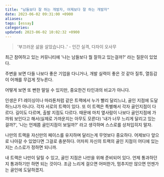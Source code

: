 ```yaml
---
title: "남들보다 잘 하는 개발자, 어제보다 잘 하는 개발자"
date: 2023-06-02 09:31:00 +0900
aliases: 
tags: [essay]
categories: 
updated: 2023-06-02 10:02:32 +0900
---
```


> '부끄러운  삶을 살았습니다..' - 인간 실격, 다자이 오사무

최근 참여하고 있는 커뮤니티에 '나는 남들보다 뭘 잘하고 있는걸까?' 라는 질문이 있었다.

주변을 보면 다들 나보다 좋은 기업을 다니거나, 개발 실력이 좋은 것 같아 질투, 열등감이 어깨를 무겁게 짓누른다.

어떻게 보면 또 뻔한 말일 수 있지만, 중요한건 타인과의 비교가 아니다.

인생은 F1 레이싱이나 마라톤처럼 같은 트랙에서 누가 빨리 달리느냐, 골인 지점에 도달하느냐가 아니다. 각자 서로의 트랙이 있다. 또 이 트랙은 특별해서 각자 골인지점이 다르다. 길이도 다르며, 출발 지점도 다르다. 때문에 마치 옆사람이 나보다 골인지점에 가까워 보인다고 해서(실제로 가까운지는 아무도 모른다) '내가 너무 느리게 달리고 있는걸까?', '나는 언제쯤 골인지점이 보일까?' 라고 생각하며 스스로를 상처입히지 말자.

나만의 트랙을 자신만의 페이스를 유지하며 달리는게 무엇보다 중요하다. 어제보다 앞으로 나아갈 수 있었다면 그걸로 충분하다. 어차피 자신의 트랙의 골인 지점이 어디에 있는지는 스스로가 정하면 되니까.

내 트랙은 나만이 달릴 수 있고, 골인 지점은 나만을 위해 준비되어 있다. 언제 통과하던지 통과하기만 하면 되는 것이다. 조금 느리게 걸으면 어떠한가, 멈추지만 않으면 언젠가는 골인에 도달하겠지.
